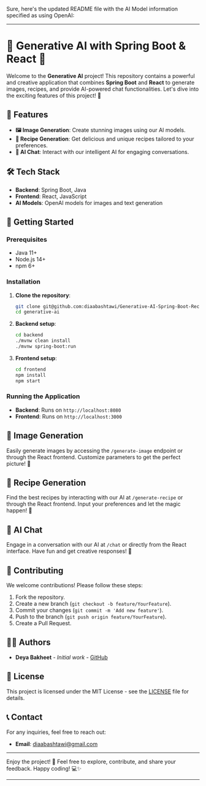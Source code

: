 Sure, here's the updated README file with the AI Model information specified as using OpenAI:

---

# 🌟 Generative AI with Spring Boot & React 🌟

Welcome to the **Generative AI** project! This repository contains a powerful and creative application that combines **Spring Boot** and **React** to generate images, recipes, and provide AI-powered chat functionalities. Let's dive into the exciting features of this project! 🚀



## 🌈 Features

- **🖼️ Image Generation**: Create stunning images using our AI models.
- **🍲 Recipe Generation**: Get delicious and unique recipes tailored to your preferences.
- **💬 AI Chat**: Interact with our intelligent AI for engaging conversations.

## 🛠️ Tech Stack

- **Backend**: Spring Boot, Java
- **Frontend**: React, JavaScript
- **AI Models**: OpenAI models for images and text generation

## 🚀 Getting Started

### Prerequisites

- Java 11+
- Node.js 14+
- npm 6+

### Installation

1. **Clone the repository**:

   ```bash
   git clone git@github.com:diaabashtawi/Generative-AI-Spring-Boot-Rect.git
   cd generative-ai
   ```

2. **Backend setup**:

   ```bash
   cd backend
   ./mvnw clean install
   ./mvnw spring-boot:run
   ```

3. **Frontend setup**:

   ```bash
   cd frontend
   npm install
   npm start
   ```

### Running the Application

- **Backend**: Runs on `http://localhost:8080`
- **Frontend**: Runs on `http://localhost:3000`

## 📸 Image Generation

Easily generate images by accessing the `/generate-image` endpoint or through the React frontend. Customize parameters to get the perfect picture! 🎨

## 📝 Recipe Generation

Find the best recipes by interacting with our AI at `/generate-recipe` or through the React frontend. Input your preferences and let the magic happen! 🥗

## 💬 AI Chat

Engage in a conversation with our AI at `/chat` or directly from the React interface. Have fun and get creative responses! 🤖

## 🤝 Contributing

We welcome contributions! Please follow these steps:

1. Fork the repository.
2. Create a new branch (`git checkout -b feature/YourFeature`).
3. Commit your changes (`git commit -m 'Add new feature'`).
4. Push to the branch (`git push origin feature/YourFeature`).
5. Create a Pull Request.

## 🧑‍💻 Authors

- **Deya Bakheet** - *Initial work* - [GitHub](https://github.com/yourusername)

## 📄 License

This project is licensed under the MIT License - see the [LICENSE](LICENSE) file for details.

## 📞 Contact

For any inquiries, feel free to reach out:

- **Email**: [diaabashtawi@gmail.com](mailto:diaabashtawi@gmail.com)

---

Enjoy the project! 🌟 Feel free to explore, contribute, and share your feedback. Happy coding! 💻✨

---
